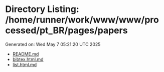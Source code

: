 # Directory Listing: /home/runner/work/www/www/processed/pt_BR/pages/papers
Generated on: Wed May  7 05:21:20 UTC 2025

- [README.md](README.md)
- [bibtex.html.md](bibtex.html.md)
- [list.html.md](list.html.md)
